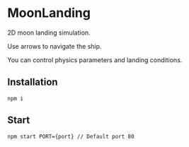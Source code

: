 # MoonLanding

2D moon landing simulation.

Use arrows to navigate the ship.

You can control physics parameters and landing conditions.

## Installation
```
npm i
```

## Start
```
npm start PORT={port} // Default port 80
```

